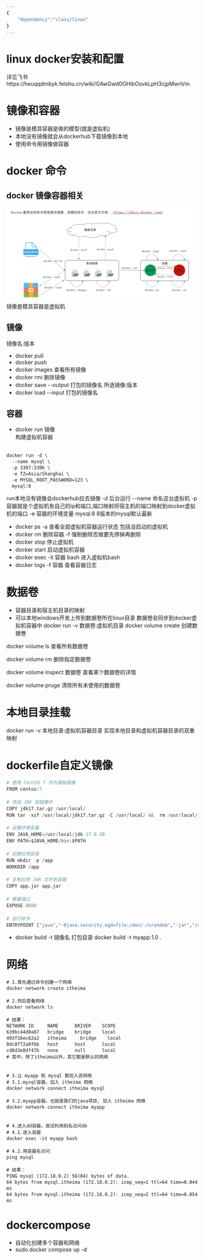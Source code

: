 ```yaml
---
{
    "dependency":"class/linux"
}
---
```


# linux docker安装和配置
详见飞书https://heuqqdmbyk.feishu.cn/wiki/GAwGwd0GHibOovkLpH3cjpMwnVm

# 镜像和容器
- 镜像是模具容器是做的模型(就是虚拟机)
- 本地没有镜像就会从dockerhub下载镜像到本地
- 使用命令用镜像做容器

# docker 命令

## docker 镜像容器相关
![alt text](image-1.png)
镜像是模具容器是虚拟机



## 镜像
镜像名:版本
- docker pull
- docker push
- docker images 查看所有镜像
- docker rmi 删除镜像
- docker save --output 打包的镜像名 所选镜像:版本
- docker load --input  打包的镜像名

## 容器
- docker run 镜像  
构建虚拟机容器
```linux

docker run -d \ 
  --name mysql \
  -p 3307:3306 \
  -e TZ=Asia/Shanghai \
  -e MYSQL_ROOT_PASSWORD=123 \
  mysql:8

```
run本地没有镜像会dockerhub拉去镜像
-d 后台运行
--name 命名这台虚拟机
-p 容器就是个虚拟机有自己的ip和端口,端口映射将宿主机的端口映射到docker虚拟机的端口
-e 容器的环境变量
mysql:8 8版本的mysql默认最新
- docker ps -a 
查看全部虚拟机容器运行状态 包括没启动的虚拟机
- docker rm 
删除容器 -f 强制删除否做要先停掉再删除
- docker stop
停止虚拟机
- docker start 
启动虚拟机容器
- docker exec -it 容器 bash
进入虚拟机bash
- docker logs -f 容器
查看容器日志

# 数据卷
- 容器目录和宿主机目录的映射
- 可以本地windows开发上传到数据卷所在linux目录 数据卷会同步到docker虚拟机容器中
docker run -v 数据卷:虚拟机目录
docker volume create
创建数据巻

docker volume ls
查看所有数据卷

docker volume rm
删除指定数据卷

docker volume inspect 数据卷
查看某个数据卷的详情

docker volume pruge
清除所有未使用的数据卷

# 本地目录挂载
docker run -v 本地目录:虚拟机容器目录
实现本地目录和虚拟机容器目录的双重映射

# dockerfile自定义镜像
```py
# 使用 CentOS 7 作为基础镜像
FROM centos:7

# 添加 JDK 到镜像中
COPY jdk17.tar.gz /usr/local/
RUN tar -xzf /usr/local/jdk17.tar.gz -C /usr/local/ &&  rm /usr/local/jdk17.tar.gz

# 设置环境变量
ENV JAVA_HOME=/usr/local/jdk-17.0.10
ENV PATH=$JAVA_HOME/bin:$PATH

# 创建应用目录
RUN mkdir -p /app
WORKDIR /app

# 复制应用 JAR 文件到容器
COPY app.jar app.jar

# 暴露端口
EXPOSE 8080

# 运行命令
ENTRYPOINT ["java","-Djava.security.egd=file:/dev/./urandom","-jar","/app/app.jar"]
```
- docker build -t 镜像名 打包目录
docker build -t myapp:1.0 .



# 网络
``` docker
# 1.首先通过命令创建一个网络
docker network create itheima

# 2.然后查看网络
docker network ls

# 结果：
NETWORK ID     NAME      DRIVER    SCOPE
639bc44d0a87   bridge    bridge    local
403f16ec62a2   itheima     bridge    local
0dc0f72a0fbb   host      host      local
cd8d3e8df47b   none      null      local
# 其中，除了itheima以外，其它都是默认的网络


# 3.让 myapp 和 mysql 都加入该网络
# 3.1.mysql容器，加入 itheima 网络
docker network connect itheima mysql

# 3.2.myapp容器，也就是我们的java项目, 加入 itheima 网络
docker network connect itheima myapp


# 4.进入dd容器，尝试利用别名访问db
# 4.1.进入容器
docker exec -it myapp bash

# 4.2.用容器名访问
ping mysql

# 结果：
PING mysql (172.18.0.2) 56(84) bytes of data.
64 bytes from mysql.itheima (172.18.0.2): icmp_seq=1 ttl=64 time=0.044 ms
64 bytes from mysql.itheima (172.18.0.2): icmp_seq=2 ttl=64 time=0.054 ms
```

# dockercompose
- 自动化创建多个容器和网络
- sudo docker compose up -d